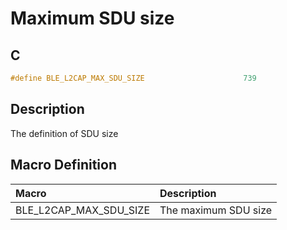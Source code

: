 # Maximum SDU size

## C

```c
#define BLE_L2CAP_MAX_SDU_SIZE                      739
```

## Description

The definition of SDU size

## Macro Definition

|Macro|Description|
|:---|:---|
|BLE_L2CAP_MAX_SDU_SIZE|The maximum SDU size|
